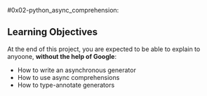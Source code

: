 #0x02-python_async_comprehension:
## Learning Objectives

At the end of this project, you are expected to be able to explain to anyoone, **without the help of Google**:
- How to write an asynchronous generator
- How to use async comprehensions
- How to type-annotate generators
